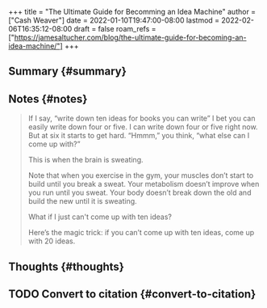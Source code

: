 +++
title = "The Ultimate Guide for Becomming an Idea Machine"
author = ["Cash Weaver"]
date = 2022-01-10T19:47:00-08:00
lastmod = 2022-02-06T16:35:12-08:00
draft = false
roam_refs = ["https://jamesaltucher.com/blog/the-ultimate-guide-for-becoming-an-idea-machine/"]
+++

## Summary {#summary}


## Notes {#notes}

> If I say, “write down ten ideas for books you can write” I bet you can  easily write down four or five. I can write down four or five right now.  But at six it starts to get hard. “Hmmm,” you think, “what else can I  come up with?”
>
> This is when the brain is sweating.
>
> Note that when you exercise in the gym, your muscles don’t start to  build until you break a sweat. Your metabolism doesn’t improve when you run until you sweat. Your body doesn’t break down the old and build the new until it is sweating.
>
> What if I just can't come up with ten ideas?
>
> Here’s the magic trick: if you can’t come up with ten ideas, come up with 20 ideas.


## Thoughts {#thoughts}


## <span class="org-todo todo TODO">TODO</span> Convert to citation {#convert-to-citation}
